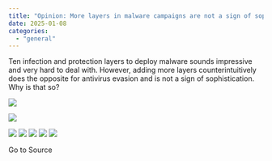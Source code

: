 ```yaml
---
title: "Opinion: More layers in malware campaigns are not a sign of sophistication"
date: 2025-01-08
categories: 
  - "general"
---
```


Ten infection and protection layers to deploy malware sounds impressive and very hard to deal with. However, adding more layers counterintuitively does the opposite for antivirus evasion and is not a sign of sophistication. Why is that so?

![](https://feeds.feedblitz.com/~/i/902890910/0/gdatasecurityblog-en)

![](https://www.gdatasoftware.com/fileadmin/_processed_/8/9/G_DATA_Blog_Malware_Sophistication_Preview_0f9a0cebcb.jpg)

![](https://assets.feedblitz.com/i/fbshare20.png) ![](https://assets.feedblitz.com/i/fblike20.png) ![](https://assets.feedblitz.com/i/x.png) ![](https://assets.feedblitz.com/i/email20.png) ![](https://assets.feedblitz.com/i/rss20.png) 

Go to Source
